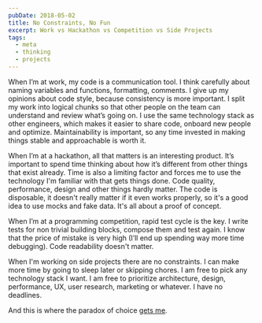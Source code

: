 ```yaml
---
pubDate: 2018-05-02
title: No Constraints, No Fun
excerpt: Work vs Hackathon vs Competition vs Side Projects
tags:
  - meta
  - thinking
  - projects
---
```


When I’m at work, my code is a communication tool. I think carefully about naming variables and functions, formatting, comments. I give up my opinions about code style, because consistency is more important. I split my work into logical chunks so that other people on the team can understand and review what’s going on. I use the same technology stack as other engineers, which makes it easier to share code, onboard new people and optimize. Maintainability is important, so any time invested in making things stable and approachable is worth it.

When I’m at a hackathon, all that matters is an interesting product. It’s important to spend time thinking about how it’s different from other things that exist already. Time is also a limiting factor and forces me to use the technology I'm familiar with that gets things done. Code quality, performance, design and other things hardly matter. The code is disposable, it doesn't really matter if it even works properly, so it's a good idea to use mocks and fake data. It's all about a proof of concept.

When I’m at a programming competition, rapid test cycle is the key. I write tests for non trivial building blocks, compose them and test again. I know that the price of mistake is very high (I’ll end up spending way more time debugging). Code readability doesn't matter.

When I'm working on side projects there are no constraints. I can make more time by going to sleep later or skipping chores. I am free to pick any technology stack I want. I am free to prioritize architecture, design, performance, UX, user research, marketing or whatever. I have no deadlines.

And this is where the paradox of choice [gets me](/side-projects-are-hard).
